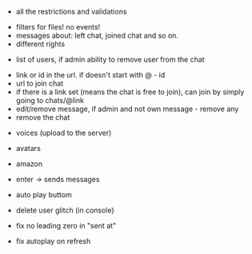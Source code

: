 + all the restrictions and validations
- filters for files! no events!
- messages about: left chat, joined chat and so on.
- different rights
+ list of users, if admin ability to remove user from the chat
- link or id in the url. if doesn't start with @ - id
- url to join chat
- if there is a link set (means the chat is free to join), can join by simply going to chats/@link
- edit/remove message, if admin and not own message - remove any
- remove the chat
+ voices (upload to the server)
- avatars
- amazon



- enter -> sends messages
- auto play buttom
- delete user glitch (in console)
- fix no leading zero in "sent at"
- fix autoplay on refresh
